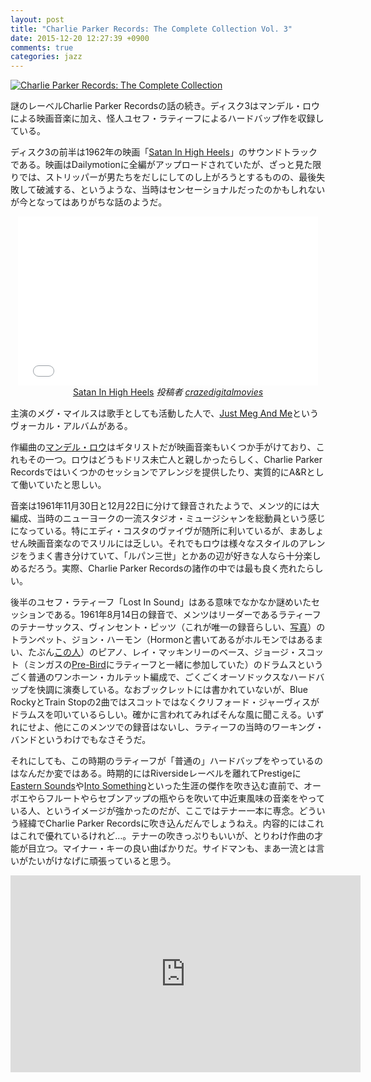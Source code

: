 ```yaml
---
layout: post
title: "Charlie Parker Records: The Complete Collection Vol. 3"
date: 2015-12-20 12:27:39 +0900
comments: true
categories: jazz
---
```

<a href="http://www.amazon.co.jp/exec/obidos/ASIN/B006ZUKBJ4/myhumangetsme-22/ref=nosim/" name="amazletlink" target="_blank"><img src="http://ecx.images-amazon.com/images/I/51GCC4i8k5L.jpg" alt="Charlie Parker Records: The Complete Collection" style="border: none;" /></a>

謎のレーベルCharlie Parker Recordsの話の続き。ディスク3はマンデル・ロウによる映画音楽に加え、怪人ユセフ・ラティーフによるハードバップ作を収録している。

<!-- more -->

ディスク3の前半は1962年の映画「<a href="https://en.wikipedia.org/wiki/Satan_in_High_Heels">Satan In High Heels</a>」のサウンドトラックである。映画はDailymotionに全編がアップロードされていたが、ざっと見た限りでは、ストリッパーが男たちをだしにしてのし上がろうとするものの、最後失敗して破滅する、というような、当時はセンセーショナルだったのかもしれないが今となってはありがちな話のようだ。

<div style="text-align: center;">
<iframe frameborder="0" width="480" height="270" src="//www.dailymotion.com/embed/video/xmscqm" allowfullscreen></iframe><br /><a href="http://www.dailymotion.com/video/xmscqm_satan-in-high-heels_shortfilms" target="_blank">Satan In High Heels</a> <i>投稿者 <a href="http://www.dailymotion.com/crazedigitalmovies" target="_blank">crazedigitalmovies</a></i>
</div>

主演のメグ・マイルスは歌手としても活動した人で、<a href="http://www.amazon.co.jp/exec/obidos/ASIN/B0030ABIWQ/myhumangetsme-22/ref=nosim/" name="amazletlink" target="_blank">Just Meg And Me</a>というヴォーカル・アルバムがある。

作編曲の<a href="https://en.wikipedia.org/wiki/Mundell_Lowe">マンデル・ロウ</a>はギタリストだが映画音楽もいくつか手がけており、これもその一つ。ロウはどうもドリス未亡人と親しかったらしく、Charlie Parker Recordsではいくつかのセッションでアレンジを提供したり、実質的にA&Rとして働いていたと思しい。

音楽は1961年11月30日と12月22日に分けて録音されたようで、メンツ的には大編成、当時のニューヨークの一流スタジオ・ミュージシャンを総動員という感じになっている。特にエディ・コスタのヴァイヴが随所に利いているが、まあしょせん映画音楽なのでスリルには乏しい。それでもロウは様々なスタイルのアレンジをうまく書き分けていて、「ルパン三世」とかあの辺が好きな人なら十分楽しめるだろう。実際、Charlie Parker Recordsの諸作の中では最も良く売れたらしい。

後半のユセフ・ラティーフ「Lost In Sound」はある意味でなかなか謎めいたセッションである。1961年8月14日の録音で、メンツはリーダーであるラティーフのテナーサックス、ヴィンセント・ピッツ（これが唯一の録音らしい、<a href="https://www.pinterest.com/pin/91901648622424703/">写真</a>）のトランペット、ジョン・ハーモン（Hormonと書いてあるがホルモンではあるまい、たぶん<a href="http://www.npr.org/templates/story/story.php?storyId=98477739">この人</a>）のピアノ、レイ・マッキンリーのベース、ジョージ・スコット（ミンガスの<a href="http://www.amazon.co.jp/exec/obidos/ASIN/B00000ILXP/myhumangetsme-22/ref=nosim/" name="amazletlink" target="_blank">Pre-Bird</a>にラティーフと一緒に参加していた）のドラムスというごく普通のワンホーン・カルテット編成で、ごくごくオーソドックスなハードバップを快調に演奏している。なおブックレットには書かれていないが、Blue RockyとTrain Stopの2曲ではスコットではなくクリフォード・ジャーヴィスがドラムスを叩いているらしい。確かに言われてみればそんな風に聞こえる。いずれにせよ、他にこのメンツでの録音はないし、ラティーフの当時のワーキング・バンドというわけでもなさそうだ。

それにしても、この時期のラティーフが「普通の」ハードバップをやっているのはなんだか変ではある。時期的にはRiversideレーベルを離れてPrestigeに<a href="http://www.amazon.co.jp/exec/obidos/ASIN/B000FZESVW/myhumangetsme-22/ref=nosim/" name="amazletlink" target="_blank">Eastern Sounds</a>や<a href="http://www.amazon.co.jp/exec/obidos/ASIN/B000000YWQ/myhumangetsme-22/ref=nosim/" name="amazletlink" target="_blank">Into Something</a>といった生涯の傑作を吹き込む直前で、オーボエやらフルートやらセブンアップの瓶やらを吹いて中近東風味の音楽をやっている人、というイメージが強かったのだが、ここではテナー一本に専念。どういう経緯でCharlie Parker Recordsに吹き込んだんでしょうねえ。内容的にはこれはこれで優れているけれど…。テナーの吹きっぷりもいいが、とりわけ作曲の才能が目立つ。マイナー・キーの良い曲ばかりだ。サイドマンも、まあ一流とは言いがたいがけなげに頑張っていると思う。

<div style="text-align: center;">
<iframe width="560" height="315" src="https://www.youtube.com/embed/TrK9fJpfw9U" frameborder="0" allowfullscreen></iframe>
</div>